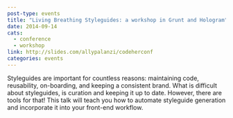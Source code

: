 ```yaml
---
post-type: events
title: "Living Breathing Styleguides: a workshop in Grunt and Hologram"
date: 2014-09-14
cats:
  - conference
  - workshop
link: http://slides.com/allypalanzi/codeherconf
categories: events
---
```


Styleguides are important for countless reasons: maintaining code, reusability, on-boarding, and keeping a consistent brand. What is difficult about styleguides, is curation and keeping it up to date. However, there are tools for that! This talk will teach you how to automate styleguide generation and incorporate it into your front-end workflow.